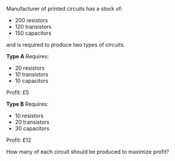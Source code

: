 ﻿Manufacturer of printed circuits has a stock of:

* 200 resistors
* 120 transistors
* 150 capacitors

and is required to produce two types of circuits.

**Type A**
Requires:
* 20 resistors
* 10 transistors
* 10 capacitors

Profit: £5

**Type B**
Requires:
* 10 resistors
* 20 transistors
* 30 capacitors

Profit: £12

How many of each circuit should be produced to maximize profit?